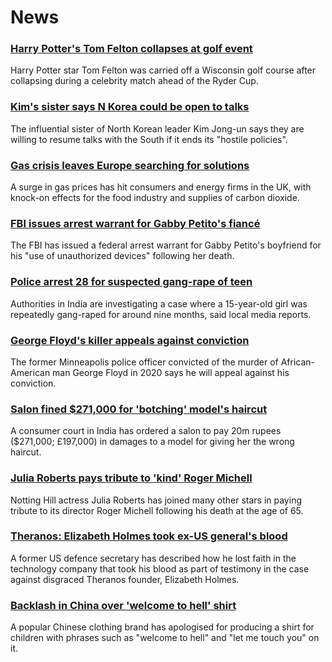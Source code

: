 # News
### [Harry Potter's Tom Felton collapses at golf event](https://www.bbc.com/news/world-us-canada-58673550)
Harry Potter star Tom Felton was carried off a Wisconsin golf course after collapsing during a celebrity match ahead of the Ryder Cup.
### [Kim's sister says N Korea could be open to talks](https://www.bbc.com/news/world-asia-58675703)
The influential sister of North Korean leader Kim Jong-un says they are willing to resume talks with the South if it ends its "hostile policies".
### [Gas crisis leaves Europe searching for solutions](https://www.bbc.com/news/world-europe-58650634)
A surge in gas prices has hit consumers and energy firms in the UK, with knock-on effects for the food industry and supplies of carbon dioxide.
### [FBI issues arrest warrant for Gabby Petito's fiancé](https://www.bbc.com/news/world-us-canada-58673547)
The FBI has issued a federal arrest warrant for Gabby Petito's boyfriend for his "use of unauthorized devices" following her death.
### [Police arrest 28 for suspected gang-rape of teen](https://www.bbc.com/news/world-asia-india-58674126)
Authorities in India are investigating a case where a 15-year-old girl was repeatedly gang-raped for around nine months, said local media reports.
### [George Floyd's killer appeals against conviction](https://www.bbc.com/news/world-us-canada-58674884)
The former Minneapolis police officer convicted of the murder of African-American man George Floyd in 2020 says he will appeal against his conviction.
### [Salon fined $271,000 for 'botching' model's haircut](https://www.bbc.com/news/world-asia-india-58674449)
A consumer court in India has ordered a salon to pay 20m rupees ($271,000; £197,000) in damages to a model for giving her the wrong haircut. 
### [Julia Roberts pays tribute to 'kind' Roger Michell](https://www.bbc.com/news/entertainment-arts-58675644)
Notting Hill actress Julia Roberts has joined many other stars in paying tribute to its director Roger Michell following his death at the age of 65.
### [Theranos: Elizabeth Holmes took ex-US general's blood](https://www.bbc.com/news/business-58669152)
A former US defence secretary has described how he lost faith in the technology company that took his blood as part of testimony in the case against disgraced Theranos founder, Elizabeth Holmes.
### [Backlash in China over 'welcome to hell' shirt](https://www.bbc.com/news/world-asia-china-58674186)
A popular Chinese clothing brand has apologised for producing a shirt for children with phrases such as "welcome to hell" and "let me touch you" on it.
